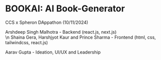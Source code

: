 # BOOKAI: AI Book-Generator
  CCS x Spheron DAppathon (10/11/2024)

Arshdeep Singh Malhotra - Backend (react.js, next.js)
<br>
\n
Shaina Gera, Harshjyot Kaur and Prince Sharma - Frontend (html, css, tailwindcss, react.js)

Aarav Gupta - Ideation, UI/UX and Leadership
